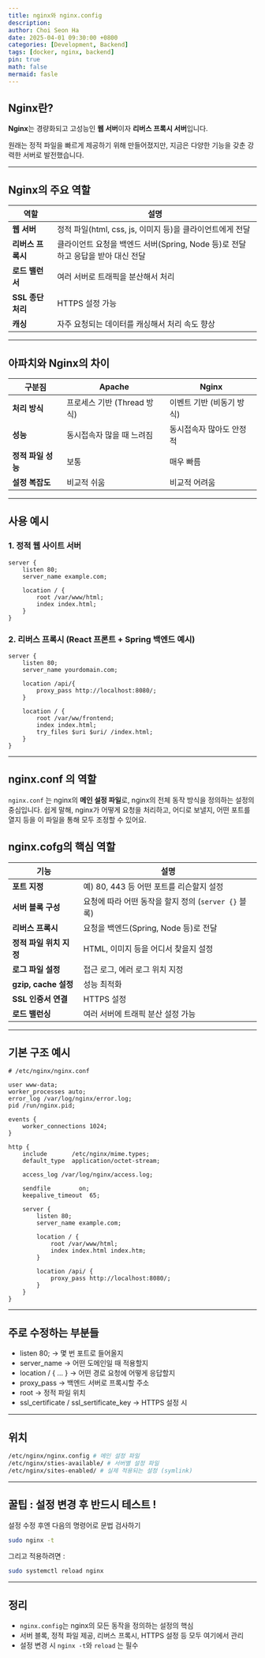 ```yaml
---
title: nginx와 nginx.config
description:
author: Choi Seon Ha
date: 2025-04-01 09:30:00 +0800
categories: [Development, Backend]
tags: [docker, nginx, backend]
pin: true
math: false
mermaid: fasle
---
```


## Nginx란?

**Nginx**는 경량화되고 고성능인 **웹 서버**이자 **리버스 프록시 서버**입니다.

원래는 정적 파일을 빠르게 제공하기 위해 만들어졌지만, 지금은 다양한 기능을 갖춘 강력한 서버로 발전했습니다.

---

## Nginx의 주요 역할

| 역할              | 설명                                                                            |
| ----------------- | ------------------------------------------------------------------------------- |
| **웹 서버**       | 정적 파일(html, css, js, 이미지 등)을 클라이언트에게 전달                       |
| **리버스 프록시** | 클라이언트 요청을 백엔드 서버(Spring, Node 등)로 전달하고 응답을 받아 대신 전달 |
| **로드 밸런서**   | 여러 서버로 트래픽을 분산해서 처리                                              |
| **SSL 종단 처리** | HTTPS 설정 가능                                                                 |
| **캐싱**          | 자주 요청되는 데이터를 캐싱해서 처리 속도 향상                                  |

---

## 아파치와 Nginx의 차이

| 구분짐             | Apache                      | Nginx                     |
| ------------------ | --------------------------- | ------------------------- |
| **처리 방식**      | 프로세스 기반 (Thread 방식) | 이벤트 기반 (비동기 방식) |
| **성능**           | 동시접속자 많을 때 느려짐   | 동시접속자 많아도 안정적  |
| **정적 파일 성능** | 보통                        | 매우 빠름                 |
| **설정 복잡도**    | 비교적 쉬움                 | 비교적 어려움             |

---

## 사용 예시

### 1. 정적 웹 사이트 서버

```docker
server {
	listen 80;
	server_name example.com;

	location / {
		root /var/www/html;
		index index.html;
	}
}
```

### 2. 리버스 프록시 (React 프론트 + Spring 백엔드 예시)

```docker
server {
	listen 80;
	server_name yourdomain.com;

	location /api/{
		proxy_pass http://localhost:8080/;
	}

	location / {
		root /var/ww/frontend;
		index index.html;
		try_files $uri $uri/ /index.html;
	}
}
```

---

## nginx.conf 의 역할

`nginx.conf` 는 nginx의 **메인 설정 파일**로, nginx의 전체 동작 방식을 정의하는 설정의 중심입니다. 쉽게 말해, nginx가 어떻게 요청을 처리하고, 어디로 보낼지, 어떤 포트를 열지 등을 이 파일을 통해 모두 조정할 수 있어요.

## nginx.cofg의 핵심 역할

| 기능                    | 설명                                                 |
| ----------------------- | ---------------------------------------------------- |
| **포트 지정**           | 예) 80, 443 등 어떤 포트를 리슨할지 설정             |
| **서버 블록 구성**      | 요청에 따라 어떤 동작을 할지 정의 (`server {}` 블록) |
| **리버스 프록시**       | 요청을 백엔드(Spring, Node 등)로 전달                |
| **정적 파일 위치 지정** | HTML, 이미지 등을 어디서 찾을지 설정                 |
| **로그 파일 설정**      | 접근 로그, 에러 로그 위치 지정                       |
| **gzip, cache 설정**    | 성능 최적화                                          |
| **SSL 인증서 연결**     | HTTPS 설정                                           |
| **로드 밸런싱**         | 여러 서버에 트래픽 분산 설정 가능                    |

---

## 기본 구조 예시

```docker
# /etc/nginx/nginx.conf

user www-data;
worker_processes auto;
error_log /var/log/nginx/error.log;
pid /run/nginx.pid;

events {
    worker_connections 1024;
}

http {
    include       /etc/nginx/mime.types;
    default_type  application/octet-stream;

    access_log /var/log/nginx/access.log;

    sendfile        on;
    keepalive_timeout  65;

    server {
        listen 80;
        server_name example.com;

        location / {
            root /var/www/html;
            index index.html index.htm;
        }

        location /api/ {
            proxy_pass http://localhost:8080/;
        }
    }
}
```

---

## 주로 수정하는 부분들

- listen 80; → 몇 번 포트로 들어올지
- server_name → 어떤 도메인일 때 적용할지
- location / { … } → 어떤 경로 요청에 어떻게 응답할지
- proxy_pass → 백엔드 서버로 프록시할 주소
- root → 정적 파일 위치
- ssl_certificate / ssl_sertificate_key → HTTPS 설정 시

---

## 위치

```bash
/etc/nginx/nginx.config # 메인 설정 파일
/etc/nginx/sties-available/ # 서버별 설정 파일
/etc/nginx/sites-enabled/ # 실제 적용되는 설정 (symlink)
```

---

## 꿀팁 : 설정 변경 후 반드시 테스트 !

설정 수정 후엔 다음의 명령어로 문법 검사하기

```bash
sudo nginx -t
```

그리고 적용하려면 :

```bash
sudo systemctl reload nginx
```

---

## 정리

- `nginx.config`는 nginx의 모든 동작을 정의하는 설정의 핵심
- 서버 블록, 정적 파일 제공, 리버스 프록시, HTTPS 설정 등 모두 여기에서 관리
- 설정 변경 시 `nginx -t`와 `reload` 는 필수
